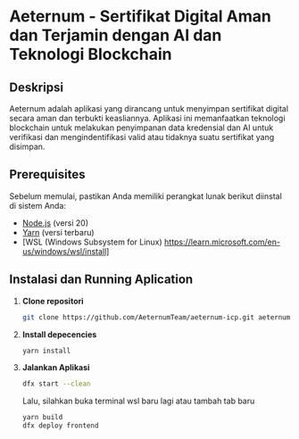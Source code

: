 # Aeternum - Sertifikat Digital Aman dan Terjamin dengan AI dan Teknologi Blockchain

## Deskripsi
Aeternum adalah aplikasi yang dirancang untuk menyimpan sertifikat digital secara aman dan terbukti keasliannya. Aplikasi ini memanfaatkan teknologi blockchain untuk melakukan penyimpanan data kredensial dan AI untuk verifikasi dan mengindentifikasi valid atau tidaknya suatu sertifikat yang disimpan.

## Prerequisites
Sebelum memulai, pastikan Anda memiliki perangkat lunak berikut diinstal di sistem Anda:

- [Node.js](https://nodejs.org/) (versi 20)
- [Yarn](https://yarnpkg.com/) (versi terbaru)
- [WSL (Windows Subsystem for Linux) https://learn.microsoft.com/en-us/windows/wsl/install] 

## Instalasi dan Running Aplication

1. **Clone repositori**
   ```bash
   git clone https://github.com/AeternumTeam/aeternum-icp.git aeternum-icp
2. **Install depecencies**
   ```bash
   yarn install
3. **Jalankan Aplikasi**
   ```bash
   dfx start --clean
   ```
   Lalu, silahkan buka terminal wsl baru lagi atau tambah tab baru
   ```bash
   yarn build
   dfx deploy frontend
   ```
